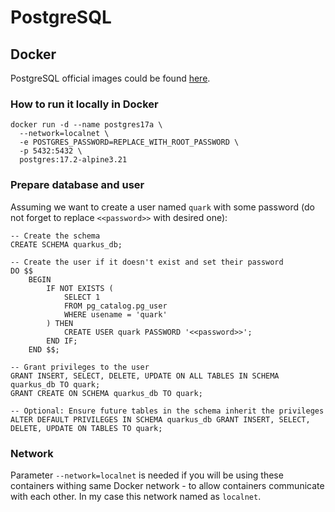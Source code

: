 PostgreSQL
=

## Docker

PostgreSQL official images could be found [here](https://hub.docker.com/_/postgres).

### How to run it locally in Docker

```shell
docker run -d --name postgres17a \
  --network=localnet \
  -e POSTGRES_PASSWORD=REPLACE_WITH_ROOT_PASSWORD \
  -p 5432:5432 \
  postgres:17.2-alpine3.21
```

### Prepare database and user

Assuming we want to create a user named `quark` with some password (do not forget to replace `<<password>>` with desired one):

```postgresql
-- Create the schema
CREATE SCHEMA quarkus_db;

-- Create the user if it doesn't exist and set their password
DO $$
    BEGIN
        IF NOT EXISTS (
            SELECT 1
            FROM pg_catalog.pg_user
            WHERE usename = 'quark'
        ) THEN
            CREATE USER quark PASSWORD '<<password>>';
        END IF;
    END $$;

-- Grant privileges to the user
GRANT INSERT, SELECT, DELETE, UPDATE ON ALL TABLES IN SCHEMA quarkus_db TO quark;
GRANT CREATE ON SCHEMA quarkus_db TO quark;

-- Optional: Ensure future tables in the schema inherit the privileges
ALTER DEFAULT PRIVILEGES IN SCHEMA quarkus_db GRANT INSERT, SELECT, DELETE, UPDATE ON TABLES TO quark;
```

### Network

Parameter `--network=localnet` is needed if you will be using these containers withing same Docker network - to allow
containers communicate with each other. In my case this network named as `localnet`.
